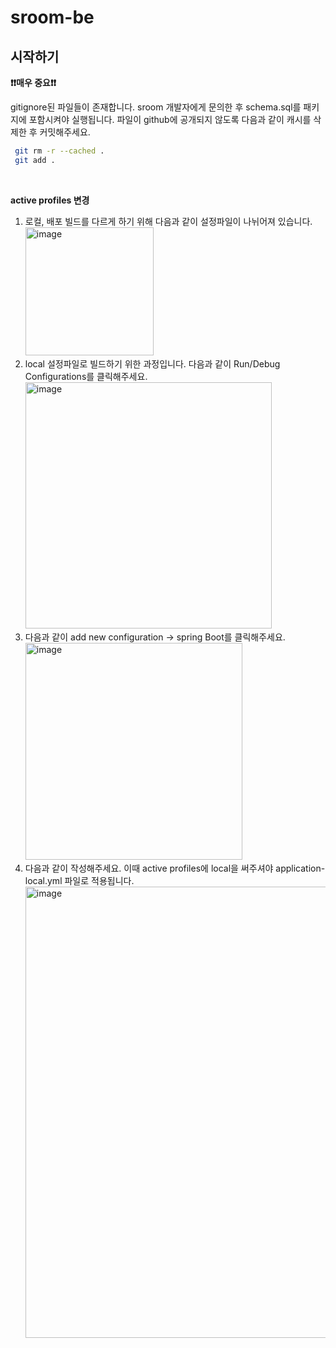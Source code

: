 # sroom-be

## 시작하기

**❗️❗️매우 중요❗️❗️**

gitignore된 파일들이 존재합니다.
sroom 개발자에게 문의한 후 schema.sql를 패키지에 포함시켜야 실행됩니다. 파일이 github에 공개되지 않도록 다음과 같이 캐시를 삭제한 후 커밋해주세요.
  ```bash
   git rm -r --cached .
   git add .
   ```
<br>

**active profiles 변경**

1. 로컬, 배포 빌드를 다르게 하기 위해 다음과 같이 설정파일이 나뉘어져 있습니다.<br>
   <img width="205" alt="image" src="https://github.com/4m9d/sroom-be/assets/96522218/5b92fbac-a2af-4614-8752-d62700504c00">
2. local 설정파일로 빌드하기 위한 과정입니다. 다음과 같이 Run/Debug Configurations를 클릭해주세요. <br>
   <img width="394" alt="image" src="https://github.com/4m9d/sroom-be/assets/96522218/1c6dae1a-365a-46bb-a063-bafc4a69f5bf">
3. 다음과 같이 add new configuration -> spring Boot를 클릭해주세요. <br>
   <img width="347" alt="image" src="https://github.com/4m9d/sroom-be/assets/96522218/7b09906d-d2ff-4f91-804d-d1713c9a7c07">
4. 다음과 같이 작성해주세요. 이때 active profiles에 local을 써주셔야 application-local.yml 파일로 적용됩니다.
   <img width="722" alt="image" src="https://github.com/4m9d/sroom-be/assets/96522218/e77dc25c-effa-481b-8397-2c2fed2201a3">


